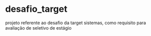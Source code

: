 # desafio_target
projeto referente ao desafio da target sistemas, como requisito para avaliação de seletivo de estágio
